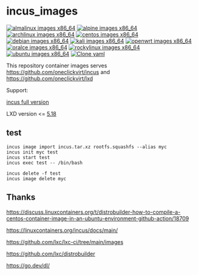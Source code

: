 # incus_images

[![almalinux images x86_64](https://github.com/oneclickvirt/incus_images/actions/workflows/build_almalinux_x86_64.yml/badge.svg)](https://github.com/oneclickvirt/incus_images/actions/workflows/build_almalinux_x86_64.yml) [![alpine images x86_64](https://github.com/oneclickvirt/incus_images/actions/workflows/build_alpine_x86_64.yml/badge.svg)](https://github.com/oneclickvirt/incus_images/actions/workflows/build_alpine_x86_64.yml) [![archlinux images x86_64](https://github.com/oneclickvirt/incus_images/actions/workflows/build_archlinux_x86_64.yml/badge.svg)](https://github.com/oneclickvirt/incus_images/actions/workflows/build_archlinux_x86_64.yml) [![centos images x86_64](https://github.com/oneclickvirt/incus_images/actions/workflows/build_centos_x86_64.yml/badge.svg)](https://github.com/oneclickvirt/incus_images/actions/workflows/build_centos_x86_64.yml) [![debian images x86_64](https://github.com/oneclickvirt/incus_images/actions/workflows/build_debian_x86_64.yml/badge.svg)](https://github.com/oneclickvirt/incus_images/actions/workflows/build_debian_x86_64.yml) [![kali images x86_64](https://github.com/oneclickvirt/incus_images/actions/workflows/build_kali_x86_64.yml/badge.svg)](https://github.com/oneclickvirt/incus_images/actions/workflows/build_kali_x86_64.yml) [![openwrt images x86_64](https://github.com/oneclickvirt/incus_images/actions/workflows/build_openwrt_x86_64.yml/badge.svg)](https://github.com/oneclickvirt/incus_images/actions/workflows/build_openwrt_x86_64.yml) [![oralce images x86_64](https://github.com/oneclickvirt/incus_images/actions/workflows/build_oralce_x86_64.yml/badge.svg)](https://github.com/oneclickvirt/incus_images/actions/workflows/build_oralce_x86_64.yml) [![rockylinux images x86_64](https://github.com/oneclickvirt/incus_images/actions/workflows/build_rockylinux_x86_64.yml/badge.svg)](https://github.com/oneclickvirt/incus_images/actions/workflows/build_rockylinux_x86_64.yml) [![ubuntu images x86_64](https://github.com/oneclickvirt/incus_images/actions/workflows/build_ubuntu_x86_64.yml/badge.svg)](https://github.com/oneclickvirt/incus_images/actions/workflows/build_ubuntu_x86_64.yml) [![Clone yaml](https://github.com/oneclickvirt/incus_images/actions/workflows/clone_yaml.yml/badge.svg)](https://github.com/oneclickvirt/incus_images/actions/workflows/clone_yaml.yml)

This repository container images serves https://github.com/oneclickvirt/incus and https://github.com/oneclickvirt/lxd

Support:

[incus full version](https://github.com/lxc/incus)

LXD version <= [5.18](https://github.com/canonical/lxd/releases/tag/lxd-5.18)

## test

```
incus image import incus.tar.xz rootfs.squashfs --alias myc
incus init myc test
incus start test
incus exec test -- /bin/bash
```

```
incus delete -f test
incus image delete myc
```

## Thanks

https://discuss.linuxcontainers.org/t/distrobuilder-how-to-compile-a-centos-container-image-in-an-ubuntu-environment-github-action/18709

https://linuxcontainers.org/incus/docs/main/

https://github.com/lxc/lxc-ci/tree/main/images

https://github.com/lxc/distrobuilder

https://go.dev/dl/
